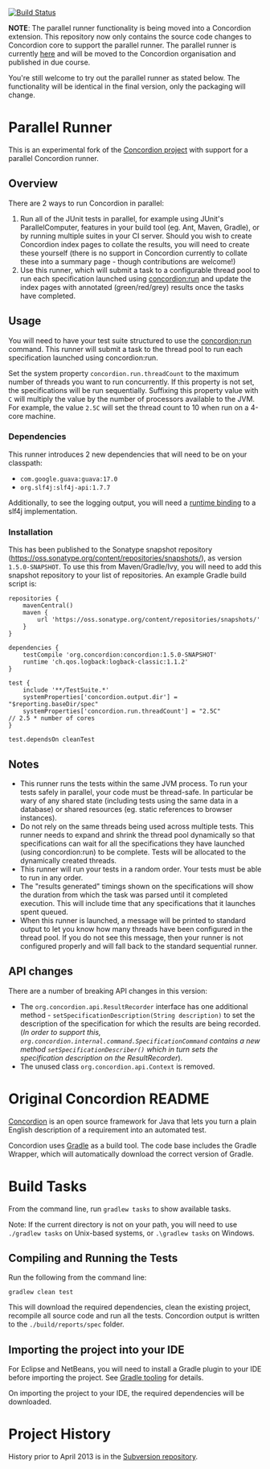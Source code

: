 [![Build Status](https://travis-ci.org/concordion/concordion.svg?branch=parallel-run-strategy)](https://travis-ci.org/concordion/concordion)

**NOTE**: The parallel runner functionality is being moved into a Concordion extension. This repository now only contains the source code changes to Concordion core to support the parallel runner. The parallel runner is currently [here](https://github.com/nigelcharman/concordion-parallel-run-extension) and will be moved to the Concordion organisation and published in due course. 

You're still welcome to try out the parallel runner as stated below. The functionality will be identical in the final version, only the packaging will change.

Parallel Runner
===============

This is an experimental fork of the [Concordion project](https://github.com/concordion/concordion) with support for a parallel Concordion runner. 

Overview
--------
There are 2 ways to run Concordion in parallel:

1. Run all of the JUnit tests in parallel, for example using JUnit's ParallelComputer, features in your build tool (eg. Ant, Maven, Gradle), or by running multiple suites in your CI server. Should you wish to create Concordion index pages to collate the results, you will need to create these yourself (there is no support in Concordion currently to collate these into a summary page - though contributions are welcome!)
2. Use this runner, which will submit a task to a configurable thread pool to run each specification launched using [concordion:run](http://concordion.org/Tutorial.html#concordion:run) and update the index pages with annotated (green/red/grey) results once the tasks have completed.

Usage
-----
You will need to have your test suite structured to use the [concordion:run](http://concordion.org/Tutorial.html#concordion:run) command. This runner will submit a task to the thread pool to run each specification launched using concordion:run.

Set the system property `concordion.run.threadCount` to the maximum number of threads you want to run concurrently. If this property is not set, the specifications will be run sequentially. Suffixing this property value with `C` will multiply the value by the number of processors available to the JVM. For example, the value `2.5C` will set the thread count to 10 when run on a 4-core machine.

### Dependencies
This runner introduces 2 new dependencies that will need to be on your classpath:

 * `com.google.guava:guava:17.0`
 * `org.slf4j:slf4j-api:1.7.7`

Additionally, to see the logging output, you will need a [runtime binding](http://www.slf4j.org/manual.html#swapping) to a slf4j implementation.

### Installation
This has been published to the Sonatype snapshot repository (https://oss.sonatype.org/content/repositories/snapshots/), as version `1.5.0-SNAPSHOT`. To use this from Maven/Gradle/Ivy, you will need to add this snapshot repository to your list of repositories. An example Gradle build script is:

    repositories {
        mavenCentral()
        maven {
            url 'https://oss.sonatype.org/content/repositories/snapshots/'
        }
    }

    dependencies {
        testCompile 'org.concordion:concordion:1.5.0-SNAPSHOT'
        runtime 'ch.qos.logback:logback-classic:1.1.2'
    }

    test {
        include '**/TestSuite.*'
        systemProperties['concordion.output.dir'] = "$reporting.baseDir/spec"
        systemProperties['concordion.run.threadCount'] = "2.5C"                    // 2.5 * number of cores
    }

    test.dependsOn cleanTest

Notes
-----
* This runner runs the tests within the same JVM process. To run your tests safely in parallel, your code must be thread-safe. In particular be wary of any shared state (including tests using the same data in a database) or shared resources (eg. static references to browser instances).
* Do not rely on the same threads being used across multiple tests. This runner needs to expand and shrink the thread pool dynamically so that specifications can wait for all the specifications they have launched (using concordion:run) to be complete. Tests will be allocated to the dynamically created threads.
* This runner will run your tests in a random order. Your tests must be able to run in any order.
* The "results generated" timings shown on the specifications will show the duration from which the task was parsed until it completed execution. This will include time that any specifications that it launches spent queued.
* When this runner is launched, a message will be printed to standard output to let you know how many threads have been configured in the thread pool. If you do not see this message, then your runner is not configured properly and will fall back to the standard sequential runner.

API changes
-----------
There are a number of breaking API changes in this version:

 * The `org.concordion.api.ResultRecorder` interface has one additional method - `setSpecificationDescription(String description)` to set the description of the specification for which the results are being recorded. (_In order to support this, `org.concordion.internal.command.SpecificationCommand` contains a new method `setSpecificationDescriber()` which in turn sets the specification description on the ResultRecorder_).
 * The unused class `org.concordion.api.Context` is removed.




Original Concordion README
===================

[Concordion](http://www.concordion.org) is an open source framework for Java that lets you turn a plain English description of a requirement into an automated test.

Concordion uses [Gradle](http://www.gradle.org/) as a build tool. The code base includes the Gradle Wrapper, which will automatically download the correct version of Gradle.

Build Tasks
=======
From the command line, run `gradlew tasks` to show available tasks. 

Note: If the current directory is not on your path, you will need to use `./gradlew tasks` on Unix-based systems, or `.\gradlew tasks` on Windows.

Compiling and Running the Tests
-------------------------------------------------
Run the following from the command line:

```gradlew clean test```
    
This will download the required dependencies, clean the existing project, recompile all source code and run all the tests. Concordion output is written to the `./build/reports/spec` folder.

Importing the project into your IDE
----------------------------------------
For Eclipse and NetBeans, you will need to install a Gradle plugin to your IDE before importing the project. See [Gradle tooling](https://www.gradle.org/tooling) for details.

On importing the project to your IDE, the required dependencies will be downloaded.

Project History
=========
History prior to April 2013 is in the [Subversion repository](http://concordion.googlecode.com/svn/tags/final-revision-before-github-migration/).
